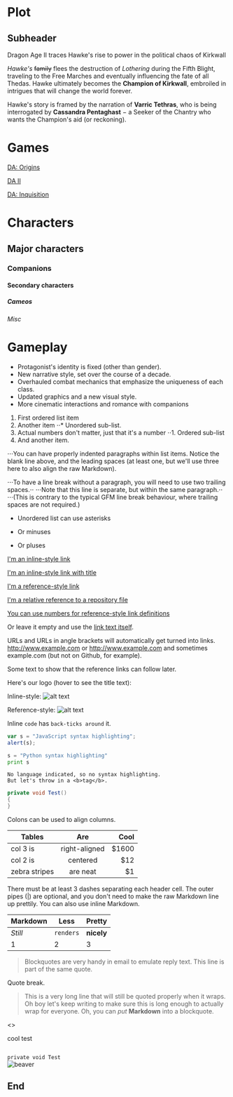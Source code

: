[//]: # (title: Dragon Age 2)
<include src="ReuseMe.xml" include-id="reuse_DA_img"/>
# Plot

## Subheader

<tip>
<p>
Dragon Age II traces Hawke's rise to power in the political chaos of Kirkwall
</p>
</tip>

*Hawke's* ~~family~~ flees the destruction of _Lothering_ during the Fifth Blight, traveling to the Free Marches and eventually influencing the fate of all Thedas. Hawke ultimately becomes the **Champion of __Kirkwall__**, embroiled in intrigues that will change the world forever.

Hawke's story is framed by the narration of **Varric Tethras**, who is being interrogated by __Cassandra Pentaghast__ − a Seeker of the Chantry who wants the Champion's aid (or reckoning).

# Games

[DA: Origins](Dragon_Age__Origins.xml)

[DA II](Dragon_Age_2.md)

[DA: Inquisition](Dragon_Age__Inquisition.md)

# Characters
## Major characters
### Companions
#### Secondary characters
##### Cameos
###### Misc


Gameplay
======

* Protagonist's identity is fixed (other than gender).
* New narrative style, set over the course of a decade.
* Overhauled combat mechanics that emphasize the uniqueness of each class.
* Updated graphics and a new visual style. 
* More cinematic interactions and romance with companions



1. First ordered list item
2. Another item
   ⋅⋅* Unordered sub-list.
1. Actual numbers don't matter, just that it's a number
   ⋅⋅1. Ordered sub-list
4. And another item.

⋅⋅⋅You can have properly indented paragraphs within list items. Notice the blank line above, and the leading spaces (at least one, but we'll use three here to also align the raw Markdown).

⋅⋅⋅To have a line break without a paragraph, you will need to use two trailing spaces.⋅⋅
⋅⋅⋅Note that this line is separate, but within the same paragraph.⋅⋅
⋅⋅⋅(This is contrary to the typical GFM line break behaviour, where trailing spaces are not required.)

* Unordered list can use asterisks
- Or minuses
+ Or pluses

[I'm an inline-style link](https://www.google.com)

[I'm an inline-style link with title](https://www.google.com "Google's Homepage")

[I'm a reference-style link][Arbitrary case-insensitive reference text]

[I'm a relative reference to a repository file](md1.md)

[You can use numbers for reference-style link definitions][1]

Or leave it empty and use the [link text itself].

URLs and URLs in angle brackets will automatically get turned into links.
http://www.example.com or <http://www.example.com> and sometimes
example.com (but not on Github, for example).

Some text to show that the reference links can follow later.

[arbitrary case-insensitive reference text]: https://www.mozilla.org
[1]: http://slashdot.org
[link text itself]: http://www.reddit.com

Here's our logo (hover to see the title text):

Inline-style:
![alt text](crow.png  "Logo Title Text 1")

Reference-style:
![alt text][logo]

[logo]: crow.png "Logo Title Text 2"

Inline `code` has `back-ticks around` it.

```javascript
var s = "JavaScript syntax highlighting";
alert(s);
```

```python
s = "Python syntax highlighting"
print s
```

```
No language indicated, so no syntax highlighting. 
But let's throw in a <b>tag</b>.
```

```C#
private void Test()
{
}
```

Colons can be used to align columns.

| Tables        | Are           | Cool  |
| ------------- |:-------------:| -----:|
| col 3 is      | right-aligned | $1600 |
| col 2 is      | centered      |   $12 |
| zebra stripes | are neat      |    $1 |

There must be at least 3 dashes separating each header cell.
The outer pipes (|) are optional, and you don't need to make the
raw Markdown line up prettily. You can also use inline Markdown.

Markdown | Less | Pretty
--- | --- | ---
*Still* | `renders` | **nicely**
1 | 2 | 3

> Blockquotes are very handy in email to emulate reply text.
> This line is part of the same quote.

Quote break.

> This is a very long line that will still be quoted properly when it wraps. Oh boy let's keep writing to make sure this is long enough to actually wrap for everyone. Oh, you can *put* **Markdown** into a blockquote.

<>

<p> cool test <a href="md4.md"></a></p>
<code lang="">
private void Test
</code>
<img src="beaver.jpg" alt="beaver" animated="true"/>

## End

